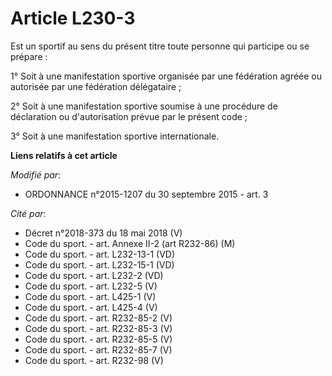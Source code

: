 # Article L230-3

Est un sportif au sens du présent titre toute personne qui participe ou se prépare : 

1° Soit à une manifestation sportive organisée par une fédération agréée ou autorisée par une fédération délégataire ; 

2° Soit à une manifestation sportive soumise à une procédure de déclaration ou d'autorisation prévue par le présent code ; 

3° Soit à une manifestation sportive internationale.

**Liens relatifs à cet article**

_Modifié par_:

  - ORDONNANCE n°2015-1207 du 30 septembre 2015 - art. 3

_Cité par_:

  - Décret n°2018-373 du 18 mai 2018 (V)
  - Code du sport. - art. Annexe II-2 (art R232-86) (M)
  - Code du sport. - art. L232-13-1 (VD)
  - Code du sport. - art. L232-15-1 (VD)
  - Code du sport. - art. L232-2 (VD)
  - Code du sport. - art. L232-5 (V)
  - Code du sport. - art. L425-1 (V)
  - Code du sport. - art. L425-4 (V)
  - Code du sport. - art. R232-85-2 (V)
  - Code du sport. - art. R232-85-3 (V)
  - Code du sport. - art. R232-85-5 (V)
  - Code du sport. - art. R232-85-7 (V)
  - Code du sport. - art. R232-98 (V)
